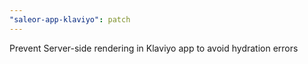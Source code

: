 ```yaml
---
"saleor-app-klaviyo": patch
---
```


Prevent Server-side rendering in Klaviyo app to avoid hydration errors
